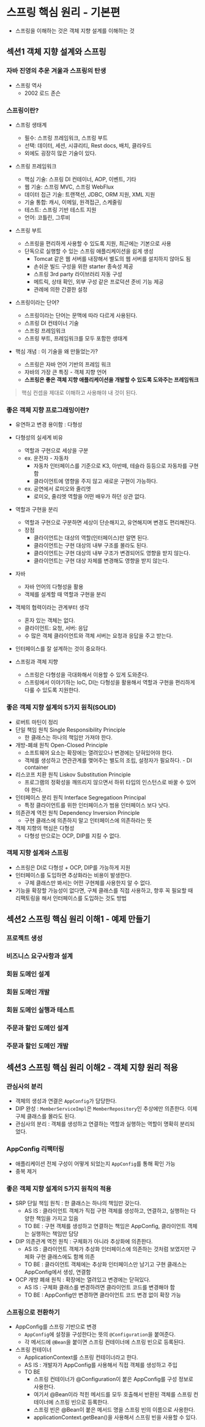 # 스프링 핵심 원리 - 기본편
- 스프링을 이해하는 것은 객체 지향 설계를 이해하는 것

## 섹션1 객체 지향 설계와 스프링
### 자바 진영의 추운 겨울과 스프링의 탄생 
- 스프링 역사 
  - 2002 로드 존슨

### 스프링이란?
- 스프링 생태계 
  - 필수: 스프링 프레임워크, 스프링 부트
  - 선택: 데이터, 세션, 시큐리티, Rest docs, 배치, 클라우드
  - 외에도 굉장히 많은 기술이 있다. 
- 스프링 프레임워크
  - 핵심 기술: 스프링 DI 컨테이너, AOP, 이벤트, 기타
  - 웹 기술: 스프링 MVC, 스프링 WebFlux
  - 데이터 접근 기술: 트랜잭션, JDBC, ORM 지원, XML 지원
  - 기술 통합: 캐시, 이메일, 원격접근, 스케줄링
  - 테스트: 스프링 기반 테스트 지원
  - 언어: 코틀린, 그루비
- 스프링 부트
  - 스프링을 편리하게 사용할 수 있도록 지원, 최근에는 기본으로 사용
  - 단독으로 실행할 수 있는 스프링 애플리케이션을 쉽게 생성
    - Tomcat 같은 웹 서버를 내장해서 별도의 웹 서버를 설치하지 않아도 됨
    - 손쉬운 빌드 구성을 위한 starter 종속성 제공
    - 스프링 3rd party 라이브러리 자동 구성
    - 메트릭, 상태 확인, 외부 구성 같은 프로덕션 준비 기능 제공
    - 관례에 의한 간결한 설정
- 스프링이라는 단어?
  - 스프링이라는 단어는 문맥에 따라 다르게 사용된다.
  - 스프링 DI 컨테이너 기술
  - 스프링 프레임워크
  - 스프링 부트, 프레임워크를 모두 포함한 생태계
  
- 핵심 개념 : 이 기술을 왜 만들었는가?
  - 스프링은 자바 언어 기반의 프레임 워크
  - 자바의 가장 큰 특징 - 객체 지향 언어 
  - **스프링은 좋은 객체 지향 애플리케이션을 개발할 수 있도록 도와주는 프레임워크**

> 핵심 컨셉을 제대로 이해하고 사용해야 내 것이 된다.

### 좋은 객체 지향 프로그래밍이란?
- 유연하고 변경 용이함 : 다형성
- 다형성의 실세계 비유
  - 역할과 구현으로 세상을 구분
  - ex. 운전자 - 자동차 
    - 자동차 인터페이스를 기준으로 K3, 아반떼, 테슬라 등등으로 자동차를 구현함
    - 클라이언트에 영향을 주지 않고 새로운 구현이 가능하다. 
  - ex. 공연에서 로미오와 줄리엣
    - 로미오, 줄리엣 역할을 어떤 배우가 하던 상관 없다.

- 역할과 구현을 분리
  - 역할과 구현으로 구분하면 세상이 단순해지고, 유연해지며 변경도 편리해진다.
  - 장점
    - 클라이언트는 대상의 역할(인터페이스)만 알면 된다.
    - 클라이언트는 구현 대상의 내부 구조를 몰라도 된다.
    - 클라이언트는 구현 대상의 내부 구조가 변경되어도 영향을 받지 않는다.
    - 클라이언트는 구현 대상 자체를 변경해도 영향을 받지 않는다.
- 자바
  - 자바 언어의 다형성을 활용
  - 객체를 설계할 때 역할과 구현을 분리 
- 객체의 협력이라는 관계부터 생각
  - 혼자 있는 객체는 없다.
  - 클라이언트: 요청, 서버: 응답
  - 수 많은 객체 클라이언트와 객체 서버는 요청과 응답을 주고 받는다. 
- 인터페이스를 잘 설계하는 것이 중요하다.
- 스프링과 객체 지향
  - 스프링은 다형성을 극대화해서 이용할 수 있게 도와준다.
  - 스프링에서 이야기하는 IoC, DI는 다형성을 활용해서 역할과 구현을 편리하게 다룰 수 있도록 지원한다.

### 좋은 객체 지향 설계의 5가지 원칙(SOLID)
- 로버트 마틴이 정리
- 단일 책임 원칙 Single Responsibility Principle
  - 한 클래스는 하나의 책임만 가져야 한다.
- 개방-폐쇄 원칙 Open-Closed Principle
  - 소프트웨어 요소는 확장에는 열려있으나 변경에는 닫혀있어야 한다.
  - 객체를 생성하고 연관관계를 맺어주는 별도의 조립, 설정자가 필요하다. - DI container
- 리스코프 치환 원칙 Liskov Substitution Principle
  - 프로그램의 정확성을 깨뜨리지 않으면서 하위 타입의 인스턴스로 바꿀 수 있어야 한다.
- 인터페이스 분리 원칙 Interface Segregatioon Principal
  - 특정 클라이언트를 위한 인터페이스가 범용 인터페이스 보다 낫다.
- 의존관계 역전 원칙 Dependency Inversion Principle
  - 구현 클래스에 의존하지 말고 인터페이스에 의존하라는 뜻
- 객체 지향의 핵심은 다형성
  - 다형성 만으로는 OCP, DIP를 지킬 수 없다.

### 객체 지향 설계와 스프링
- 스프링은 DI로 다형성 + OCP, DIP를 가능하게 지원 
- 인터페이스를 도입하면 추상화라는 비용이 발생한다.
  - 구체 클래스만 봐서는 어떤 구현체를 사용한지 알 수 없다. 
- 기능을 확장할 가능성이 없다면, 구체 클래스를 직접 사용하고, 향후 꼭 필요할 때 리팩토링을 해서 인터페이스를 도입하는 것도 방법

## 섹션2 스프링 핵심 원리 이해1 - 예제 만들기 
### 프로젝트 생성
### 비즈니스 요구사항과 설계
### 회원 도메인 설계
### 회원 도메인 개발
### 회원 도메인 실행과 테스트 
### 주문과 할인 도메인 설계
### 주문과 할인 도메인 개발

## 섹션3 스프링 핵심 원리 이해2 - 객체 지향 원리 적용

### 관심사의 분리 
- 객체의 생성과 연결은 `AppConfig`가 담당한다.
- DIP 완성 : `MemberServiceImpl`은 `MemberRepository`인 추상에만 의존한다. 이제 구체 클래스를 몰라도 된다.
- 관심사의 분리 : 객체를 생성하고 연결하는 역할과 실행하는 역할이 명확히 분리되었다.

### AppConfig 리팩터링
- 애플리케이션 전체 구성이 어떻게 되었는지 `AppConfig`를 통해 확인 가능
- 중복 제거 

### 좋은 객체 지향 설계의 5가지 원칙의 적용
- SRP 단일 책임 원칙 : 한 클래스는 하나의 책임만 갖는다.
  - AS IS : 클라이언트 객체가 직접 구현 객체를 생성하고, 연결하고, 실행하는 다양한 책임을 가지고 있음
  - TO BE : 구현 객체를 생성하고 연결하는 책임은 AppConfig, 클라이언트 객체는 실행하는 책임만 담당
- DIP 의존관계 역전 원칙 : 구체화가 아니라 추상화에 의존한다.
  - AS IS : 클라이언트 객체가 추상화 인터페이스에 의존하는 것처럼 보였지만 구체화 구현 클래스에도 함께 의존
  - TO BE : 클라이언트 객체에는 추상화 인터페이스만 남기고 구현 클래스는 AppConfig에서 생성, 연결함
- OCP 개방 폐쇄 원칙 : 확장에는 열려있고 변경에는 닫혀있다.
  - AS IS : 구체화 클래스를 변경하려면 클라이언트 코드를 변경해야 함
  - TO BE : AppConfig만 변경하면 클라이언트 코드 변경 없이 확장 가능

### 스프링으로 전환하기 
- AppConfig를 스프링 기반으로 변경
  - `AppConfig`에 설정을 구성한다는 뜻의 `@Configuration`을 붙여준다.
  - 각 메서드에 `@Bean`을 붙이면 스프링 컨테이너에 스프링 빈으로 등록된다.
- 스프링 컨테이너
  - ApplicationContext를 스프링 컨테이너라고 한다.
  - AS IS : 개발자가 AppConfig를 사용해서 직접 객체를 생성하고 주입
  - TO BE 
    - 스프링 컨테이너가 @Configuration이 붙은 AppConfig를 구성 정보로 사용한다.
    - 여기서 @Bean이라 적힌 메서드를 모두 호출해서 반환된 객체를 스프링 컨테이너에 스프링 빈으로 등록한다.
    - 스프링 빈은 @Bean이 붙은 메서드 명을 스프링 빈의 이름으로 사용한다.
    - applicationContext.getBean()을 사용해서 스프링 빈을 사용할 수 있다.






















